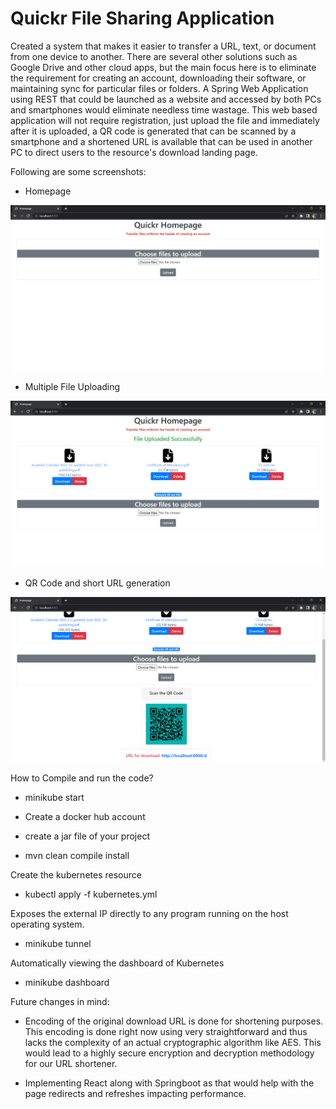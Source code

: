 # Quickr File Sharing Application

Created a system that makes it easier to transfer a URL, text, or document from one device to another. There are several other solutions such as Google Drive and other cloud apps, but the main focus here is to eliminate the requirement for creating an account, downloading their software, or maintaining sync for particular files or folders. A Spring Web Application using REST that could be launched as a website and accessed by both PCs and smartphones would eliminate needless time wastage. This web based application will not require registration, just upload the file and immediately after it is uploaded, a QR code is generated that can be scanned by a smartphone and a shortened URL is available that can be used in another PC to direct users to the resource's download landing page.

Following are some screenshots:

- Homepage

![Homepage](https://github.com/BabyJosemon/quickr/blob/main/homepage.png)

- Multiple File Uploading

![File Uploaded](https://github.com/BabyJosemon/quickr/blob/main/uploaded.png)

- QR Code and short URL generation

![QR Code Generation](https://github.com/BabyJosemon/quickr/blob/main/QRGenerate.png)

How to Compile and run the code?

- minikube start

- Create a docker hub account

- create a jar file of your project

- mvn clean compile install

Create the kubernetes resource
- kubectl apply -f kubernetes.yml


Exposes the external IP directly to any
program running on the host operating system.
- minikube tunnel

Automatically viewing the dashboard of Kubernetes
- minikube dashboard

Future changes in mind:

- Encoding of the original download URL is done for shortening purposes. This encoding is done right now using very straightforward and thus lacks the complexity of an actual cryptographic algorithm like AES. This would lead to a highly secure encryption and decryption methodology for our URL shortener.

- Implementing React along with Springboot as that would help with the page redirects and refreshes impacting performance.


